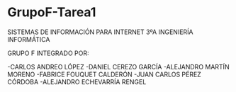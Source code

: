 # GrupoF-Tarea1

SISTEMAS DE INFORMACIÓN PARA INTERNET
3ºA INGENIERÍA INFORMÁTICA

GRUPO F INTEGRADO POR:

-CARLOS ANDREO LÓPEZ
-DANIEL CEREZO GARCÍA
-ALEJANDRO MARTÍN MORENO
-FABRICE FOUQUET CALDERÓN
-JUAN CARLOS PÉREZ CÓRDOBA
-ALEJANDRO ECHEVARRÍA RENGEL
